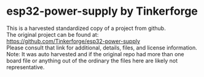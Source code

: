 
# esp32-power-supply by Tinkerforge  
This is a harvested standardized copy of a project from github.  
The original project can be found at:  
https://github.com/Tinkerforge/esp32-power-supply  
Please consult that link for additional, details, files, and license information.  
Note: It was auto harvested and if the original repo had more than one board file or anything out of the ordinary the files here are likely not representative.  
    